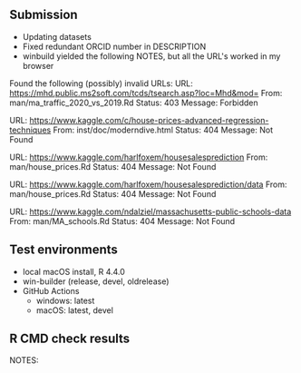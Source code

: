 ## Submission

-   Updating datasets
-   Fixed redundant ORCID number in DESCRIPTION
-   winbuild yielded the following NOTES, but all the URL's worked in my browser

Found the following (possibly) invalid URLs: URL: <https://mhd.public.ms2soft.com/tcds/tsearch.asp?loc=Mhd&mod=> From: man/ma_traffic_2020_vs_2019.Rd Status: 403 Message: Forbidden

URL: <https://www.kaggle.com/c/house-prices-advanced-regression-techniques> From: inst/doc/moderndive.html Status: 404 Message: Not Found

URL: <https://www.kaggle.com/harlfoxem/housesalesprediction> From: man/house_prices.Rd Status: 404 Message: Not Found

URL: <https://www.kaggle.com/harlfoxem/housesalesprediction/data> From: man/house_prices.Rd Status: 404 Message: Not Found

URL: <https://www.kaggle.com/ndalziel/massachusetts-public-schools-data> From: man/MA_schools.Rd Status: 404 Message: Not Found

## Test environments

-   local macOS install, R 4.4.0
-   win-builder (release, devel, oldrelease)
-   GitHub Actions
    -   windows: latest
    -   macOS: latest, devel

## R CMD check results

NOTES:
